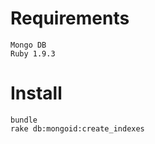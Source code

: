 Requirements
===========
    Mongo DB
    Ruby 1.9.3

Install
=======

    bundle
    rake db:mongoid:create_indexes
